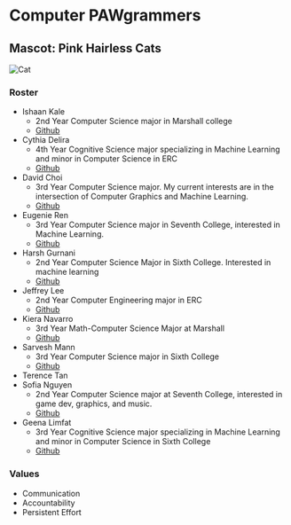 # Computer PAWgrammers

## Mascot: Pink Hairless Cats

![Cat](cat.heic)

### Roster

- Ishaan Kale
  - 2nd Year Computer Science major in Marshall college
  - [Github](https://github.com/ikale1234/)
- Cythia Delira
  - 4th Year Cognitive Science major specializing in Machine Learning and minor in Computer Science in ERC
  - [Github](https://github.com/cdelira9)
- David Choi
  - 3rd Year Computer Science major. My current interests are in the intersection of Computer Graphics and Machine Learning.
  - [Github](https://github.com/dyc-github)
- Eugenie Ren
  - 3rd Year Computer Science major in Seventh College, interested in Machine Learning.
  - [Github](https://github.com/Azathotha)
- Harsh Gurnani
  - 2nd Year Computer Science Major in Sixth College. Interested in machine learning
  - [Github](https://github.com/HarshGurnani)
- Jeffrey Lee
  - 2nd Year Computer Engineering major in ERC
  - [Github](https://github.com/jxnlee)
- Kiera Navarro
  - 3rd Year Math-Computer Science Major at Marshall
  - [Github](https://github.com/kieraliz)
- Sarvesh Mann
  - 3rd Year Computer Science major in Sixth College
  - [Github](https://github.com/sarveshmann)
- Terence Tan
- Sofia Nguyen
  - 2nd Year Computer Science major at Seventh College, interested in game dev, graphics, and music.
  - [Github](https://github.com/symsoph)
- Geena Limfat
  - 3rd Year Cognitive Science major specializing in Machine Learning and minor in Computer Science in Sixth College
  - [Github](https://github.com/geenalimfat)

### Values

- Communication
- Accountability
- Persistent Effort
